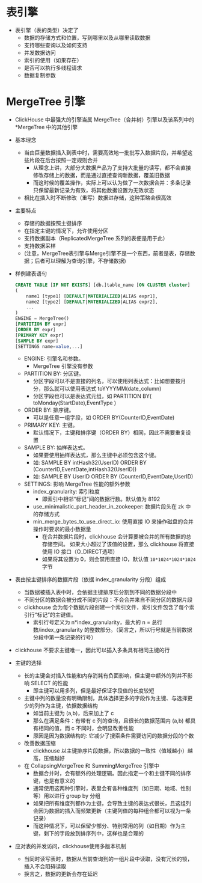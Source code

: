 # 表引擎

* 表引擎（表的类型）决定了
    * 数据的存储方式和位置，写到哪里以及从哪里读取数据
    * 支持哪些查询以及如何支持
    * 并发数据访问
    * 索引的使用（如果存在）
    * 是否可以执行多线程请求
    * 数据复制参数

# MergeTree 引擎

* ClickHouse 中最强大的引擎当属 MergeTree（合并树）引擎以及该系列中的 *MergeTree 中的其他引擎

* 基本理念
    * 当由巨量数据插入到表中时，需要高效地一批批写入数据片段，并希望这些片段在后台按照一定规则合并
        * 从理念上讲，大部分大数据产品为了支持大批量的读写，都不会直接修改存储上的数据，而是通过直接查询新数据，覆盖旧数据
        * 而这时候的覆盖操作，实际上可以认为做了一次数据合并：多条记录只保留最新记录为有效，将其他数据设置为无效状态
    * 相比在插入时不断修改（重写）数据进存储，这种策略会很高效

* 主要特点
    * 存储的数据按照主键排序
    * 在指定主键的情况下，允许使用分区
    * 支持数据副本（ReplicatedMergeTree 系列的表便是用于此）
    * 支持数据采样
    * (注意，MergeTree表引擎与Merge引擎不是一个东西，前者是表，存储数据；后者可以理解为查询引擎，不存储数据)

* 样例建表语句
    ```sql
    CREATE TABLE [IF NOT EXISTS] [db.]table_name [ON CLUSTER cluster]
    (
        name1 [type1] [DEFAULT|MATERIALIZED|ALIAS expr1],
        name2 [type2] [DEFAULT|MATERIALIZED|ALIAS expr2],
        ...
    )
    ENGINE = MergeTree()
    [PARTITION BY expr]
    [ORDER BY expr]
    [PRIMARY KEY expr]
    [SAMPLE BY expr]
    [SETTINGS name=value,...]
    ```
    * ENGINE: 引擎名和参数。
        * MergeTree 引擎没有参数
    * PARTITION BY: 分区键。
        * 分区字段可以不是直接的列名，可以使用列表达式：比如想要按月分，那么就可以使用表达式 toYYYYMM(date_column)
        * 分区字段也可以是表达式元组，如 PARTITION BY( toMonday(StartDate),EventType )
    * ORDER BY: 排序键。
        * 可以是任意一组字段，如 ORDER BY(CounterID,EventDate)
    * PRIMARY KEY: 主键。
        * 默认情况下，主键和排序键（ORDER BY）相同，因此不需要重复设置
    * SAMPLE BY: 抽样表达式。
        * 如果要使用抽样表达式，那么主键中必须包含这个键。
        * 如: SAMPLE BY intHash32(UserID) ORDER BY (CounterID,EventDate,intHash32(UserID))
        * 如: SAMPLE BY UserID ORDER BY (CounterID,EventDate,UserID)
    * SETTINGS: 影响 MergeTree 性能的额外参数
        * index_granularity: 索引粒度
            * 即索引中相邻“标记”间的数据行数。默认值为 8192
        * use_minimalistic_part_header_in_zookeeper: 数据片段头在 zk 中的存储方式
        * min_merge_bytes_to_use_direct_io: 使用直接 IO 来操作磁盘的合并操作时要求的最小数据量
            * 在合并数据片段时，clickhouse 会计算要被合并的所有数据的总存储空间。
                如果大小超过了该值的设置，那么 clickhouse 将直接使用 IO 接口（O_DIRECT选项）
            * 如果将其设置为 0，则会禁用直接 IO，默认值 `10*1024*1024*1024` 字节

* 表由按主键排序的数据片段（依据 index_granularity 分段）组成
    * 当数据被插入表中时，会依据主键排序后分割到不同的数据分段中
    * 不同分区的数据会被分成不同的片段：不会合并来自不同分区的数据片段
    * clickhouse 会为每个数据片段创建一个索引文件，索引文件包含了每个索引行“标记”的主键值。
        * 索引行号定义为 n*index_granularity，最大的 n = 总行数/index_granularity 的整数部分。（简言之，所以行号就是当前数据分段中第一条记录的行号）

* clickhouse 不要求主键唯一，因此可以插入多条具有相同主键的行

* 主键的选择
    * 长的主键会对插入性能和内存消耗有负面影响，但主键中额外的列并不影响 SELECT 的性能
        * 即主键可以用多列，但是最好保证字段值的长度较短
    * 主键中列的数量没有明确限制，具体选择更多的字段作为主键、与选择更少的列作为主键，依据数据结构
        * 如当前主键为 (a,b)，后来加上了 c
        * 那么在满足条件：有带有 c 列的查询，且很长的数据范围内 (a,b) 都具有相同的值，而 c 不同时，会明显改善性能
        * 原因是因为数据结构的: 它减少了搜索条件需要访问的数据分段的个数
    * 改善数据压缩
        * clickhouse 以主键排序片段数据，所以数据的一致性（值域越小）越高，压缩越好
    * 在 CollapsingMergeTree 和 SummingMergeTree 引擎中
        * 数据合并时，会有额外的处理逻辑。因此指定一个和主键不同的排序键，也是有意义的
        * 通常使用这两种引擎时，表里会有各种维度列（如日期、地域、性别等）用以进行 group by 分组
        * 如果把所有维度列都作为主键，会导致主键的表达式很长，且这组列会因为数据的插入而频繁更新（主键列值的每种组合都可以视为一条记录）
        * 而这种情况下，可以保留少部分、特别常用的列（如日期）作为主键，剩下的字段放到排序列中，这样也是合理的

* 应对表的并发访问，clickhouse使用多版本机制
    * 当同时读写表时，数据从当前查询到的一组片段中读取，没有冗长的锁，插入不会阻碍读取
    * 换言之，数据的更新会存在延迟


